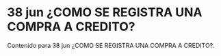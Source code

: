 # 38 jun  ¿COMO SE REGISTRA UNA COMPRA A CREDITO?

Contenido para 38 jun  ¿COMO SE REGISTRA UNA COMPRA A CREDITO?.